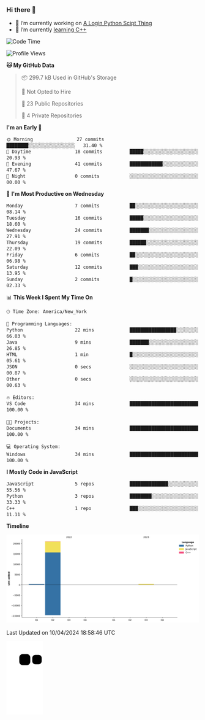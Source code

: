 ### Hi there 👋

<!--
**Iplay6432/Iplay6432** is a ✨ _special_ ✨ repository because its `README.md` (this file) appears on your GitHub profile.

Here are some ideas to get you started:

- 🔭 I’m currently working on ...
- 🌱 I’m currently learning ...
- 👯 I’m looking to collaborate on ...
- 🤔 I’m looking for help with ...
- 💬 Ask me about ...
- 📫 How to reach me: ...
- 😄 Pronouns: ...
- ⚡ Fun fact: ...
-->
- 🔭 I’m currently working on [A Login Python Scipt Thing](https://github.com/Iplay6432/Lugin-but-no-Pygame-)
- 🌱 I’m currently [learning C++](https://github.com/Iplay6432/LearningCpp)


<!--START_SECTION:waka-->
![Code Time](http://img.shields.io/badge/Code%20Time-51%20hrs%203%20mins-blue)

![Profile Views](http://img.shields.io/badge/Profile%20Views-0-blue)

**🐱 My GitHub Data** 

> 📦 299.7 kB Used in GitHub's Storage 
 > 
> 🚫 Not Opted to Hire
 > 
> 📜 23 Public Repositories 
 > 
> 🔑 4 Private Repositories 
 > 
**I'm an Early 🐤** 

```text
🌞 Morning                27 commits          ████████░░░░░░░░░░░░░░░░░   31.40 % 
🌆 Daytime                18 commits          █████░░░░░░░░░░░░░░░░░░░░   20.93 % 
🌃 Evening                41 commits          ████████████░░░░░░░░░░░░░   47.67 % 
🌙 Night                  0 commits           ░░░░░░░░░░░░░░░░░░░░░░░░░   00.00 % 
```
📅 **I'm Most Productive on Wednesday** 

```text
Monday                   7 commits           ██░░░░░░░░░░░░░░░░░░░░░░░   08.14 % 
Tuesday                  16 commits          █████░░░░░░░░░░░░░░░░░░░░   18.60 % 
Wednesday                24 commits          ███████░░░░░░░░░░░░░░░░░░   27.91 % 
Thursday                 19 commits          ██████░░░░░░░░░░░░░░░░░░░   22.09 % 
Friday                   6 commits           ██░░░░░░░░░░░░░░░░░░░░░░░   06.98 % 
Saturday                 12 commits          ███░░░░░░░░░░░░░░░░░░░░░░   13.95 % 
Sunday                   2 commits           █░░░░░░░░░░░░░░░░░░░░░░░░   02.33 % 
```


📊 **This Week I Spent My Time On** 

```text
🕑︎ Time Zone: America/New_York

💬 Programming Languages: 
Python                   22 mins             █████████████████░░░░░░░░   66.03 % 
Java                     9 mins              ███████░░░░░░░░░░░░░░░░░░   26.85 % 
HTML                     1 min               █░░░░░░░░░░░░░░░░░░░░░░░░   05.61 % 
JSON                     0 secs              ░░░░░░░░░░░░░░░░░░░░░░░░░   00.87 % 
Other                    0 secs              ░░░░░░░░░░░░░░░░░░░░░░░░░   00.63 % 

🔥 Editors: 
VS Code                  34 mins             █████████████████████████   100.00 % 

🐱‍💻 Projects: 
Documents                34 mins             █████████████████████████   100.00 % 

💻 Operating System: 
Windows                  34 mins             █████████████████████████   100.00 % 
```

**I Mostly Code in JavaScript** 

```text
JavaScript               5 repos             ██████████████░░░░░░░░░░░   55.56 % 
Python                   3 repos             ████████░░░░░░░░░░░░░░░░░   33.33 % 
C++                      1 repo              ███░░░░░░░░░░░░░░░░░░░░░░   11.11 % 
```



**Timeline**

![Lines of Code chart](https://raw.githubusercontent.com/Iplay6432/Iplay6432/main/assets/bar_graph.png)


 Last Updated on 10/04/2024 18:58:46 UTC
<!--END_SECTION:waka-->

![snake](https://raw.githubusercontent.com/Iplay6432/Iplay6432/output/github-contribution-grid-snake.svg)
